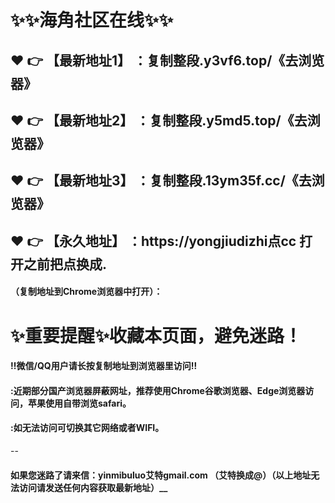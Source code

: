 # :sparkles::sparkles:海角社区在线:sparkles::sparkles:

 :heart: :point_right: 【最新地址1】 ：复制整段.y3vf6.top/《去浏览器》
 ------
 :heart: :point_right: 【最新地址2】 ：复制整段.y5md5.top/《去浏览器》
 ------
 :heart: :point_right: 【最新地址3】 ：复制整段.13ym35f.cc/《去浏览器》
 ------
 :heart: :point_right: 【永久地址】 ：https://yongjiudizhi点cc   打开之前把点换成.
 ------

#### （复制地址到Chrome浏览器中打开）：
# :sparkles:重要提醒:sparkles:收藏本页面，避免迷路！
#### ‼️微信/QQ用户请长按复制地址到浏览器里访问‼
#### :近期部分国产浏览器屏蔽网址，推荐使用Chrome谷歌浏览器、Edge浏览器访问，苹果使用自带浏览safari。
#### :如无法访问可切换其它网络或者WIFI。
--
#### 如果您迷路了请来信：yinmibuluo艾特gmail.com （艾特换成@）（以上地址无法访问请发送任何内容获取最新地址）__
